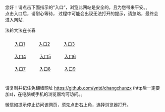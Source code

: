 您好！请点击下面指示的“入口”，浏览此网站是安全的，且为您带来平安。。 <br/>
点击入口后，请耐心等待， 过程中可能会出现无法打开的提示，请忽略，最终会进入网站. </br>

法轮大法在长春<br/>
<div style="padding:10px"><a style="margin:20px" target="_blank" href="https://d1af2uofhmlssg.cloudfront.net/2Qpsp?xdfwnw" id="ccLink1" rel="nofollow">入口1</a> <a target="_blank" style="margin:20px" href="https://d1ovcunjp6q5zr.cloudfront.net/2Qpsp?inbtmfsk" id="ccLink2" rel="nofollow">入口2</a> <a style="margin:20px" target="_blank" href="https://dpfv3nawvufmm.cloudfront.net/2Qpsp?eeyfpmvb" id="ccLink3" rel="nofollow">入口3</a></div>

<div style="padding:10px" ><a style="margin:20px" target="_blank" href="https://d1af2uofhmlssg.cloudfront.net/2Qpsp?xdfwnw" id="ccLink4" rel="nofollow">入口4</a> <a style="margin:20px" href="https://d1ovcunjp6q5zr.cloudfront.net/2Qpsp?inbtmfsk" target="_blank" id="ccLink5" rel="nofollow">入口5</a> <a style="margin:20px" href="https://dpfv3nawvufmm.cloudfront.net/2Qpsp?eeyfpmvb" target="_blank" id="ccLink6" rel="nofollow">入口6</a></div>

<div style="padding:10px"><a style="margin:20px" target="_blank" href="https://d1af2uofhmlssg.cloudfront.net/2Qpsp?xdfwnw" id="ccLink7" rel="nofollow">入口7</a> <a style="margin:20px" href="https://d1ovcunjp6q5zr.cloudfront.net/2Qpsp?inbtmfsk" target="_blank" id="ccLink8" rel="nofollow">入口8</a> <a style="margin:20px" target="_blank" href="https://dpfv3nawvufmm.cloudfront.net/2Qpsp?eeyfpmvb" id="ccLink9" rel="nofollow">入口9</a></div>

<br/>



请复制并记住免翻墙网址 https://github.com/yntd/changchunzx (http后一定要加s)，在电脑或手机的浏览器均可访问。。<br/>

微信如提示停止访问该网页，须先点击右上角，选择浏览器打开。
